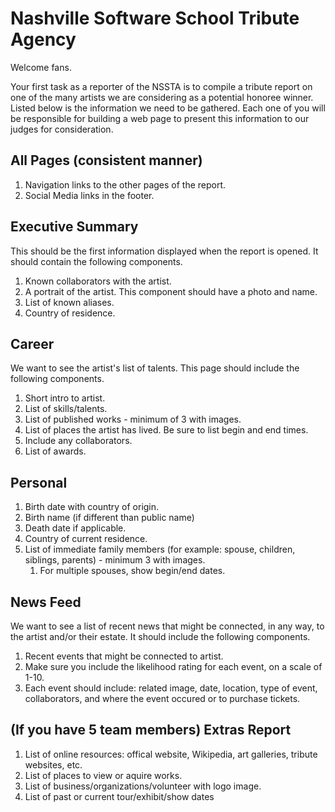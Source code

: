 # Nashville Software School Tribute Agency

Welcome fans.

Your first task as a reporter of the NSSTA is to compile a tribute report on one of the many artists we are considering as a potential honoree winner. Listed below is the information we need to be gathered. Each one of you will be responsible for building a web page to present this information to our judges for consideration.

## All Pages (consistent manner)
1. Navigation links to the other pages of the report.
2. Social Media links in the footer.

## Executive Summary

This should be the first information displayed when the report is opened. It should contain the following components.

1. Known collaborators with the artist.
1. A portrait of the artist. This component should have a photo and name.
1. List of known aliases.
1. Country of residence.


## Career

We want to see the artist's list of talents. This page should include the following components.

1. Short intro to artist.
1. List of skills/talents.
1. List of published works - minimum of 3 with images.
1. List of places the artist has lived. Be sure to list begin and end times.
1. Include any collaborators.
1. List of awards.

## Personal

1. Birth date with country of origin.
1. Birth name (if different than public name)
1. Death date if applicable. 
1. Country of current residence.
1. List of immediate family members (for example: spouse, children, siblings, parents) - minimum 3 with images.
    1. For multiple spouses, show begin/end dates.

## News Feed

We want to see a list of recent news that might be connected, in any way, to the artist and/or their estate. It should include the following components.

1. Recent events that might be connected to artist.
1. Make sure you include the likelihood rating for each event, on a scale of 1-10.
1. Each event should include: related image, date, location, type of event, collaborators, and where the event occured or to purchase tickets.


## (If you have 5 team members) Extras Report

1. List of online resources: offical website, Wikipedia, art galleries, tribute websites, etc.
1. List of places to view or aquire works.
1. List of business/organizations/volunteer with logo image.
1. List of past or current tour/exhibit/show dates

